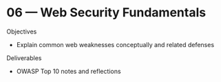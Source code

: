 # 06 — Web Security Fundamentals

Objectives
- Explain common web weaknesses conceptually and related defenses

Deliverables
- OWASP Top 10 notes and reflections
